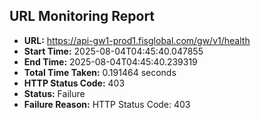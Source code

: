 ## URL Monitoring Report

- **URL:** https://api-gw1-prod1.fisglobal.com/gw/v1/health
- **Start Time:** 2025-08-04T04:45:40.047855
- **End Time:** 2025-08-04T04:45:40.239319
- **Total Time Taken:** 0.191464 seconds
- **HTTP Status Code:** 403
- **Status:** Failure
- **Failure Reason:** HTTP Status Code: 403
